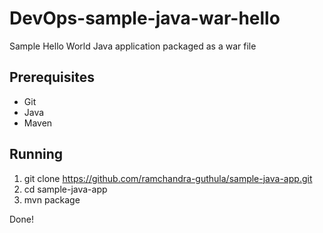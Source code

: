 DevOps-sample-java-war-hello
=============================

Sample Hello World Java application packaged as a war file

## Prerequisites

- Git
- Java
- Maven

## Running

1. git clone https://github.com/ramchandra-guthula/sample-java-app.git 
2. cd sample-java-app
3. mvn package

Done!


